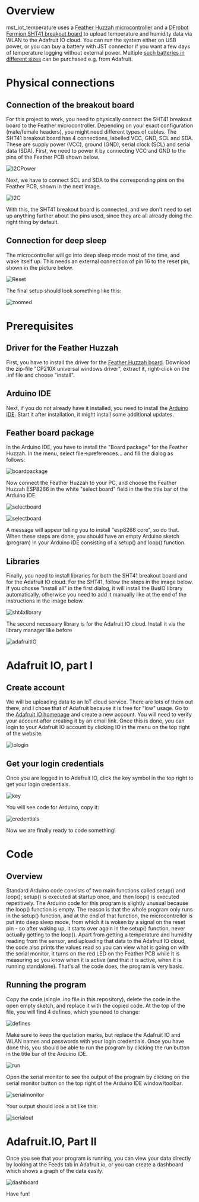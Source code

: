 # Overview
mst_iot_temperature uses a [Feather Huzzah microcontroller](https://www.adafruit.com/product/2821) and a [DFrobot Fermion SHT41 breakout 
board](https://www.dfrobot.com/product-2437.html) to upload temperature and humidity data via WLAN to the Adafruit IO cloud. You can run the system either on USB power, or you can buy a battery with JST connector if you want a few days of temperature logging without external power. Multiple [such batteries in different sizes](https://www.adafruit.com/product/2011) can be purchased e.g. from Adafruit. 
# Physical connections
## Connection of the breakout board
For this project to work, you need to physically connect the SHT41 breakout board to the Feather microcontroller. Depending on your exact configuration (male/female headers), you might need different types of cables. The SHT41 breakout board has 4 connections, labelled VCC, GND, SCL and SDA. These are supply power (VCC), ground (GND), serial clock (SCL) and serial data (SDA). First, we need to power it by connecting VCC and GND to the pins of the Feather PCB shown below. 

![I2CPower](https://github.com/user-attachments/assets/8dbe8aa7-1b3e-43a2-95c2-d43b5c664d08)

Next, we have to connect SCL and SDA to the corresponding pins on the Feather PCB, shown in the next image.

![I2C](https://github.com/user-attachments/assets/32114353-9b83-40c1-9842-c613962e0f6c)

With this, the SHT41 breakout board is connected, and we don't need to set up anything further about the pins used, since they are all already doing the right thing by default. 
## Connection for deep sleep
The microcontroller will go into deep sleep mode most of the time, and wake itself up. This needs an external connection of pin 16 to the reset pin, shown in the picture below.

![Reset](https://github.com/user-attachments/assets/277907f8-d2f5-4613-80e5-d13fb08def17)

The final setup should look something like this: 

![zoomed](https://github.com/user-attachments/assets/47d9a9d1-d44b-4868-b142-c64e246a3625)

# Prerequisites
## Driver for the Feather Huzzah
First, you have to install the driver for the [Feather Huzzah board](http://www.silabs.com/products/development-tools/software/usb-to-uart-bridge-vcp-drivers). Download the zip-file "CP210X universal windows driver", extract it, right-click on the .inf file and choose "install". 

## Arduino IDE
Next, if you do not already have it installed, you need to install the [Arduino IDE](http://www.arduino.cc/en/Main/Software). Start it after installation, it might install some additional updates. 

## Feather board package
In the Arduino IDE, you have to install the "Board package" for the Feather Huzzah. In the menu, select file->preferences... and fill the dialog as follows:

![boardpackage](https://github.com/user-attachments/assets/0078a219-0d18-46d0-9e08-942504813f2f)

Now connect the Feather Huzzah to your PC, and choose the Feather Huzzah ESP8266 in the white "select board" field in the the title bar of the Arduino IDE.

![selectboard](https://github.com/user-attachments/assets/a6e242d7-a16e-412f-998f-6b879e6cec3e)

![selectboard](https://github.com/user-attachments/assets/977a9a13-5195-4140-a191-4fc3005e734f)

A message will appear telling you to install "esp8266 core", so do that. When these steps are done, you should have an empty Arduino sketch (program) in your Arduino IDE consisting of a setup() and loop() function.

## Libraries
Finally, you need to install libraries for both the SHT41 breakout board and for the Adafruit IO cloud. For the SHT41, follow the steps in the image below. If you chosse "install all" in the first dialog, it will install the BusIO library automatically, otherwise you need to add it manually like at the end of the instructions in the image below. 

![sht4xlibrary](https://github.com/user-attachments/assets/e0cf72af-e66a-4989-a128-83bb75c9d8f6)

The second necessary library is for the Adafruit IO cloud. Install it via the library manager like before

![adafruitIO](https://github.com/user-attachments/assets/0168af89-52e6-4bd3-b0b6-d16cc08ec859)

# Adafruit IO, part I
## Create account
We will be uploading data to an IoT cloud service. There are lots of them out there, and I chose that of Adafruit because it is free for "low" usage. Go to the [Adafruit IO homepage](https://accounts.adafruit.com/ ) and create a new account. You will need to verify your account after creating it by an email link. Once this is done, you can login to your Adafruit IO account by clicking IO in the menu on the top right of the website. 

![iologin](https://github.com/user-attachments/assets/6f278908-4ce0-4af6-9bcd-a29499998e0b)
## Get your login credentials
Once you are logged in to Adafruit IO, click the key symbol in the top right to get your login credentials. 

![key](https://github.com/user-attachments/assets/e1732dfa-f306-4ef7-a34f-98f5f9bcaf8d)

You will see code for Arduino, copy it:

![credentials](https://github.com/user-attachments/assets/f9dee591-9bee-4846-b236-37812d9741b1)

Now we are finally ready to code something!

# Code

## Overview
Standard Arduino code consists of two main functions called setup() and loop(); setup() is executed at startup once, and then loop() is executed repetitively. 
The Arduino code for this program is slightly unusual because the loop() function is empty. The reason is that the whole program only runs in the setup() function, and at the end of that function, the microcontroller is put into deep sleep mode, from which it is woken by a signal on the reset pin - so after waking up, it starts over again in the setup() function,  never actually getting to the loop().
Apart from getting a temperature and humidity reading from the sensor, and uploading that data to the Adafruit IO cloud, the code also prints the values read so you can view what is going on with the serial monitor, it turns on the red LED on the Feather PCB while it is measuring so you know when it is active (and that it is active, when it is running standalone). That's all the code does, the program is very basic. 

## Running the program
Copy the code (single .ino file in this repository), delete the code in the open empty sketch, and replace it with the copied code. At the top of the file, you will find 4 defines, which you need to change:

![defines](https://github.com/user-attachments/assets/72189822-cd50-4a87-86d3-47108375740b)

Make sure to keep the quotation marks, but replace the Adafruit IO and WLAN names and passwords with your login credentials. Once you have done this, you should be able to run the program by clicking the run button in the title bar of the Arduino IDE.

![run](https://github.com/user-attachments/assets/0b25dafc-98d2-43f9-b330-3491471aa57b)

Open the serial monitor to see the output of the program by clicking on the serial monitor button on the top right of the Arduino IDE window/toolbar. 

![serialmonitor](https://github.com/user-attachments/assets/24185213-608f-4cef-9892-0a2aec44789f)

Your output should look a bit like this:

![serialout](https://github.com/user-attachments/assets/5cb917ad-8e67-4f1d-a990-0f3e20f868c1)

# Adafruit.IO, Part II

Once you see that your program is running, you can view your data directly by looking at the Feeds tab in Adafruit.io, or you can create a dashboard which shows a graph of the data easily. 

![dashboard](https://github.com/user-attachments/assets/4bc5d776-0801-417a-87b2-5cc618a03ab9)

Have fun!

